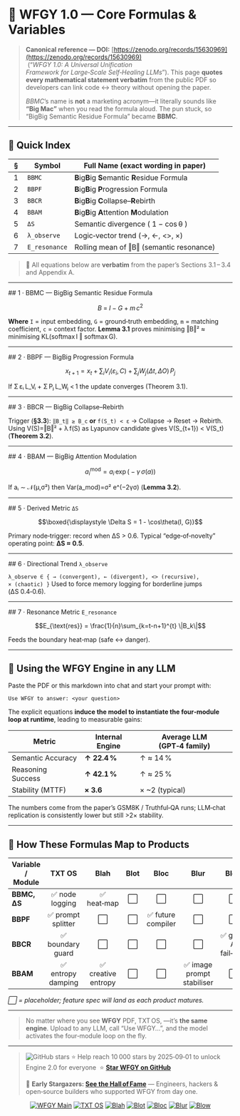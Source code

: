# 🔬 **WFGY 1.0 — Core Formulas & Variables**

> **Canonical reference — DOI:** [https://zenodo.org/records/15630969](https://zenodo.org/records/15630969)  (“*WFGY 1.0: A Universal Unification Framework for Large‑Scale Self‑Healing LLMs*”). This page **quotes every mathematical statement verbatim** from the public PDF so developers can link code ↔ theory without opening the paper.
>
> *BBMC*’s name is **not** a marketing acronym—it literally sounds like **“Big Mac”** when you read the formula aloud. The pun stuck, so “BigBig Semantic Residue Formula” became **BBMC**.

---

## 📖 Quick Index

|  §  | Symbol        | Full Name (exact wording in paper)                                |
| --- | ------------- | ------------------------------------------------------------------ |
|  1  | `BBMC`        | **B**ig**B**ig **S**emantic **R**esidue Formula                    |
|  2  | `BBPF`        | **B**ig**B**ig **P**rogression Formula                             |
|  3  | `BBCR`        | **B**ig**B**ig **C**ollapse–**R**ebirth                            |
|  4  | `BBAM`        | **B**ig**B**ig **A**ttention **M**odulation                        |
|  5  | `ΔS`          | Semantic divergence ( 1 − cos θ )                                  |
|  6  | `λ_observe`   | Logic‑vector trend (→, ←, <>, ×)                                   |
|  7  | `E_resonance` | Rolling mean of ‖B‖ (semantic resonance)                           |

> 📌 All equations below are **verbatim** from the paper’s Sections 3.1 – 3.4 and Appendix A.

---

\## 1 · BBMC — BigBig Semantic Residue Formula

```math
B \;=\; I\;−\;G\; +\; m\,c^2
```

**Where** `I` = input embedding, `G` = ground‑truth embedding, `m` = matching coefficient, `c` = context factor.
**Lemma 3.1** proves minimising ‖B‖² ≈ minimising KL(softmax I ‖ softmax G).

---

\## 2 · BBPF — BigBig Progression Formula

```math
x_{t+1} = x_t + \sum_{i} V_i(\varepsilon_i, C) + \sum_{j} W_j(\Delta t,\, \Delta O)\,P_j
```

If Σ εᵢ L\_Vᵢ + Σ Pⱼ L\_Wⱼ < 1 the update converges (Theorem 3.1).

---

\## 3 · BBCR — BigBig Collapse–Rebirth

Trigger (**§3.3**): `‖B_t‖ ≥ B_c` **or** `f(S_t) < ε`  → Collapse → Reset → Rebirth.
Using V(S)=‖B‖² + λ f(S) as Lyapunov candidate gives V(S\_{t+1}) < V(S\_t) (**Theorem 3.2**).

---

\## 4 · BBAM — BigBig Attention Modulation

```math
a_i^{\text{mod}} = a_i\,\exp\bigl(-\gamma\,\sigma(a)\bigr)
```

If aᵢ ∼ 𝒩(µ,σ²) then Var(a\_mod)=σ² e^(−2γσ) (**Lemma 3.2**).

---

\## 5 · Derived Metric `ΔS`

```math
\boxed{\displaystyle \Delta S = 1 - \cos\theta(I, G)}
```

Primary node‑trigger: record when ΔS > 0.6.
Typical “edge‑of‑novelty” operating point: **ΔS ≈ 0.5**.

---

\## 6 · Directional Trend `λ_observe`

`λ_observe ∈ { → (convergent), ← (divergent), <> (recursive), × (chaotic) }`
Used to force memory logging for borderline jumps (ΔS 0.4‑0.6).

---

\## 7 · Resonance Metric `E_resonance`

```math
E_{\text{res}} = \frac{1}{n}\sum_{k=t-n+1}^{t} \|B_k\|
```

Feeds the boundary heat‑map (safe ↔ danger).

---

## 🚀 Using the WFGY Engine in **any** LLM

Paste the PDF or this markdown into chat and start your prompt with:

```
Use WFGY to answer: <your question>
```

The explicit equations **induce the model to instantiate the four‑module loop at runtime**, leading to measurable gains:

| Metric            | Internal Engine | Average LLM (GPT‑4 family) |
| ----------------- | --------------- | -------------------------- |
| Semantic Accuracy | **↑ 22.4 %**    | ↑ ≈ 14 %                   |
| Reasoning Success | **↑ 42.1 %**    | ↑ ≈ 25 %                   |
| Stability (MTTF)  | **× 3.6**       | × \~2 (typical)            |

The numbers come from the paper’s GSM8K / Truthful‑QA runs; LLM‑chat replication is consistently lower but still >2× stability.

---

## 📎 How These Formulas Map to Products

| Variable / Module |       TXT OS      |        Blah        | Blot |        Bloc       |            Blur           |         Blow        |
| ----------------- | :---------------: | :----------------: | :--: | :---------------: | :-----------------------: | :-----------------: |
| **BBMC, ΔS**      |   ✅ node logging  |     ✅ heat‑map     |   ⬜  |         ⬜         |             ⬜             |          ⬜          |
| **BBPF**          | ✅ prompt splitter |          ⬜         |   ⬜  | ✅ future compiler |             ⬜             |          ⬜          |
| **BBCR**          |  ✅ boundary guard |          ⬜         |   ⬜  |         ⬜         |             ⬜             | ✅ game AI fail‑safe |
| **BBAM**          | ✅ entropy damping | ✅ creative entropy |   ⬜  |         ⬜         | ✅ image prompt stabiliser |          ⬜          |

*⬜ = placeholder; feature spec will land as each product matures.*

---

> No matter where you see **WFGY** PDF, TXT OS, —it’s **the same engine**. Upload to any LLM, call “Use WFGY…”, and the model activates the four‑module loop on the fly.

---

> <img src="https://img.shields.io/github/stars/onestardao/WFGY?style=social" alt="GitHub stars"> ⭐ Help reach 10 000 stars by 2025‑09‑01 to unlock Engine 2.0 for everyone  ⭐ **[Star WFGY on GitHub](https://github.com/onestardao/WFGY)**
>
> 👑 **Early Stargazers: [See the Hall of Fame](https://github.com/onestardao/WFGY/tree/main/stargazers)** — Engineers, hackers & open‑source builders who supported WFGY from day one.

<div align="center">

[![WFGY Main](https://img.shields.io/badge/WFGY-Main-red?style=flat-square)](https://github.com/onestardao/WFGY)
[![TXT OS](https://img.shields.io/badge/TXT%20OS-Reasoning%20OS-orange?style=flat-square)](https://github.com/onestardao/WFGY/tree/main/OS)
[![Blah](https://img.shields.io/badge/Blah-Semantic%20Embed-yellow?style=flat-square)](https://github.com/onestardao/WFGY/tree/main/OS/BlahBlahBlah)
[![Blot](https://img.shields.io/badge/Blot-Persona%20Core-green?style=flat-square)](https://github.com/onestardao/WFGY/tree/main/OS/BlotBlotBlot)
[![Bloc](https://img.shields.io/badge/Bloc-Reasoning%20Compiler-blue?style=flat-square)](https://github.com/onestardao/WFGY/tree/main/OS/BlocBlocBloc)
[![Blur](https://img.shields.io/badge/Blur-Text2Image%20Engine-navy?style=flat-square)](https://github.com/onestardao/WFGY/tree/main/OS/BlurBlurBlur)
[![Blow](https://img.shields.io/badge/Blow-Game%20Logic-purple?style=flat-square)](https://github.com/onestardao/WFGY/tree/main/OS/BlowBlowBlow)

</div>
